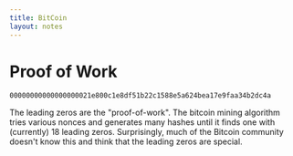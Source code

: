 ```yaml
---
title: BitCoin
layout: notes
---
```


# Proof of Work

```
00000000000000000021e800c1e8df51b22c1588e5a624bea17e9faa34b2dc4a
```

The leading zeros are the "proof-of-work". The bitcoin mining algorithm tries various nonces and generates many hashes until it finds one with (currently) 18 leading zeros. Surprisingly, much of the Bitcoin community doesn't know this and think that the leading zeros are special.
